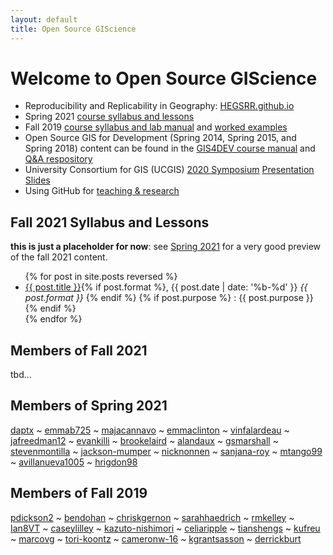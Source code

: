 ```yaml
---
layout: default
title: Open Source GIScience
---
```

# Welcome to Open Source GIScience

- Reproducibility and Replicability in Geography: [HEGSRR.github.io](https://HEGSRR.github.io)
- Spring 2021 [course syllabus and lessons](2021-spring)
- Fall 2019 [course syllabus and lab manual](/assets/OpenSourceGIScience2019.pdf) and [worked examples](2019-fall)
- Open Source GIS for Development (Spring 2014, Spring 2015, and Spring 2018) content can be found in the [GIS4DEV course manual](/assets/GIS4DEV.pdf) and [Q&A respository](https://github.com/GIS4DEV/Q-and-A)
- University Consortium for GIS (UCGIS) [2020 Symposium](https://www.ucgis.org/symposium-2020) [Presentation Slides](/assets/teachingReproducibility.pdf)
- Using GitHub for [teaching & research](github-academics)

## Fall 2021 Syllabus and Lessons

**this is just a placeholder for now**: see [Spring 2021](2021-spring) for a
very good preview of the fall 2021 content.

<ul>
  {% for post in site.posts reversed %}
    <li>
      <a href="{{ post.url }}">{{ post.title }}</a>{% if post.format %},
        {{ post.date | date: '%b-%d' }} <i>{{ post.format }}</i>
      {% endif %}
      {% if post.purpose %}
        : {{ post.purpose }}
      {% endif %}
    </li>
  {% endfor %}
</ul>

## Members of Fall 2021

tbd...

## Members of Spring 2021

[daptx](https://daptx.github.io)
~ [emmab725](https://emmab725.github.io)
~ [majacannavo](https://majacannavo.github.io)
~ [emmaclinton](https://emmaclinton.github.io)
~ [vinfalardeau](https://vinfalardeau.github.io)
~ [jafreedman12](https://jafreedman12.github.io)
~ [evankilli](https://evankilli.github.io)
~ [brookelaird](https://brookelaird.github.io)
~ [alandaux](https://alandaux.github.io)
~ [gsmarshall](https://gsmarshall.github.io)
~ [stevenmontilla](https://stevenmontilla.github.io)
~ [jackson-mumper](https://jackson-mumper.github.io)
~ [nicknonnen](https://nicknonnen.github.io)
~ [sanjana-roy](https://sanjana-roy.github.io)
~ [mtango99](https://mtango99.github.io)
~ [avillanueva1005](https://avillanueva1005.github.io)
~ [hrigdon98](https://hrigdon98.github.io)

## Members of Fall 2019

[pdickson2](https://pdickson2.github.io)
~ [bendohan](https://bendohan.github.io)
~ [chriskgernon](https://chriskgernon.github.io)
~ [sarahhaedrich](https://sarahhaedrich.github.io)
~ [rmkelley](https://rmkelley.github.io)
~ [Ian8VT](https://Ian8VT.github.io)
~ [caseylilley](https://caseylilley.github.io)
~ [kazuto-nishimori](https://kazuto-nishimori.github.io)
~ [celiaripple](https://celiaripple.github.io)
~ [tianshengs](https://tianshengs.github.io)
~ [kufreu](https://kufreu.github.io)
~ [marcovg](https://marcovg.github.io)
~ [tori-koontz](https://tori-koontz.github.io)
~ [cameronw-16](https://cameronw-16.github.io)
~ [kgrantsasson](https://github.com/kgrantsasson/kgrantsasson.github.io)
~ [derrickburt](https://derrickburt.github.io)
